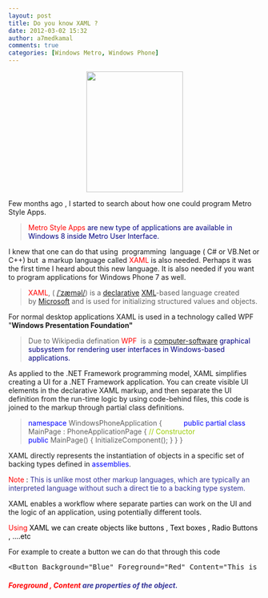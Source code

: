 ```yaml
---
layout: post
title: Do you know XAML ?
date: 2012-03-02 15:32
author: a7medkamal
comments: true
categories: [Windows Metro, Windows Phone]
---
```

<p style="text-align:center;"><img class="alignnone" src="http://i.zdnet.com/blogs/xamllogo.jpg" alt="" width="193" height="241" /></p>
Few months ago , I started to search about how one could program Metro Style Apps.
<blockquote><span style="color:#ff0000;">Metro Style Apps</span> <span style="color:#000080;">are new type of applications are available in Windows 8 inside Metro User Interface.</span></blockquote>
I knew that one can do that using  programming  language ( C# or VB.Net or C++) but  a markup language called<span style="color:#ff0000;"> XAML</span> is also needed. Perhaps it was the first time I heard about this new language. It is also needed if you want to program applications for Windows Phone 7 as well.
<blockquote><span style="color:#ff0000;">XAML</span>, ( <a title="Wikipedia:IPA for English" href="http://en.wikipedia.org/wiki/Wikipedia:IPA_for_English">/</a><a title="Wikipedia:IPA for English" href="http://en.wikipedia.org/wiki/Wikipedia:IPA_for_English#Key">ˈ</a><a title="Wikipedia:IPA for English" href="http://en.wikipedia.org/wiki/Wikipedia:IPA_for_English#Key">z</a><a title="Wikipedia:IPA for English" href="http://en.wikipedia.org/wiki/Wikipedia:IPA_for_English#Key">æ</a><a title="Wikipedia:IPA for English" href="http://en.wikipedia.org/wiki/Wikipedia:IPA_for_English#Key">m</a><a title="Wikipedia:IPA for English" href="http://en.wikipedia.org/wiki/Wikipedia:IPA_for_English#Key">əl</a><a title="Wikipedia:IPA for English" href="http://en.wikipedia.org/wiki/Wikipedia:IPA_for_English">/</a>) is a <a title="Declarative programming" href="http://en.wikipedia.org/wiki/Declarative_programming">declarative</a> <a title="XML" href="http://en.wikipedia.org/wiki/XML">XML</a>-based language created by <a title="Microsoft" href="http://en.wikipedia.org/wiki/Microsoft">Microsoft</a> and is used for initializing structured values and objects.</blockquote>
For normal desktop applications XAML is used in a technology called WPF "<strong>Windows Presentation Foundation"</strong>
<blockquote>Due to Wikipedia defination <span style="color:#ff0000;">WPF</span>  is a <a title="Computer software" href="http://en.wikipedia.org/wiki/Computer_software">computer-software</a> <span style="color:#000080;">graphical subsystem for rendering user interfaces in Windows-based applications.</span></blockquote>
As applied to the .NET Framework programming model, XAML simplifies creating a UI for a .NET Framework application. You can create visible UI elements in the declarative XAML markup, and then separate the UI definition from the run-time logic by using code-behind files, this code is joined to the markup through partial class definitions.
<blockquote><span style="color:#0000ff;">namespace</span> WindowsPhoneApplication
{
<span style="color:#0000ff;">          public partial class</span> MainPage : PhoneApplicationPage
{
<span style="color:#99cc00;"> // Constructor</span>
<span style="color:#0000ff;">                            public</span> MainPage()
{
InitializeComponent();
}
}
}</blockquote>
XAML directly represents the instantiation of objects in a specific set of backing types defined in<span style="color:#0000ff;"> assemblies</span>.

<span style="color:#ff0000;">Note</span> : <span style="color:#333399;">This is unlike most other markup languages, which are typically an interpreted language without such a direct tie to a backing type system.</span>

XAML enables a workflow where separate parties can work on the UI and the logic of an application, using potentially different tools.

<span style="color:#ff0000;">Using <span style="color:#000000;">XAML we can create objects like buttons , Text boxes , Radio Buttons , ....etc</span></span>

For example to create a button we can do that through this code
<pre>&lt;Button Background="Blue" Foreground="Red" Content="This is a button"/&gt;</pre>
<h5><span style="color:#ff0000;"><strong>Foreground , Content <span style="color:#333399;">are properties of the object.</span></strong></span></h5>
<pre></pre>
